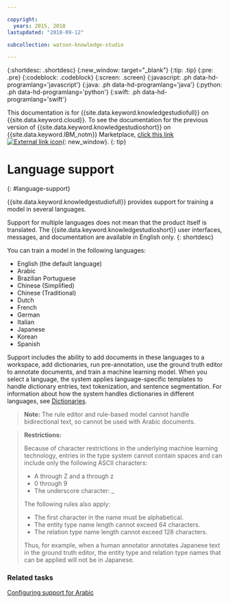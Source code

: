 ```yaml
---

copyright:
  years: 2015, 2018
lastupdated: "2018-09-12"

subcollection: watson-knowledge-studio

---
```


{:shortdesc: .shortdesc}
{:new_window: target="_blank"}
{:tip: .tip}
{:pre: .pre}
{:codeblock: .codeblock}
{:screen: .screen}
{:javascript: .ph data-hd-programlang='javascript'}
{:java: .ph data-hd-programlang='java'}
{:python: .ph data-hd-programlang='python'}
{:swift: .ph data-hd-programlang='swift'}

This documentation is for {{site.data.keyword.knowledgestudiofull}} on {{site.data.keyword.cloud}}. To see the documentation for the previous version of {{site.data.keyword.knowledgestudioshort}} on {{site.data.keyword.IBM_notm}} Marketplace, [click this link ![External link icon](../../icons/launch-glyph.svg "External link icon")](https://{DomainName}/docs/services/knowledge-studio/language-support.html){: new_window}.
{: tip}

# Language support
{: #language-support}

{{site.data.keyword.knowledgestudiofull}} provides support for training a model in several languages.

Support for multiple languages does not mean that the product itself is translated. The {{site.data.keyword.knowledgestudioshort}} user interfaces, messages, and documentation are available in English only.
{: shortdesc}

You can train a model in the following languages:

- English (the default language)
- Arabic
- Brazilian Portuguese
- Chinese (Simplified)
- Chinese (Traditional)
- Dutch
- French
- German
- Italian
- Japanese
- Korean
- Spanish

Support includes the ability to add documents in these languages to a workspace, add dictionaries, run pre-annotation, use the ground truth editor to annotate documents, and train a machine learning model. When you select a language, the system applies language-specific templates to handle dictionary entries, text tokenization, and sentence segmentation. For information about how the system handles dictionaries in different languages, see [Dictionaries](/docs/services/watson-knowledge-studio?topic=watson-knowledge-studio-dictionaries#wks_dictionaries).

> **Note:** The rule editor and rule-based model cannot handle bidirectional text, so cannot be used with Arabic documents.

> **Restrictions:**
>
> Because of character restrictions in the underlying machine learning technology, entries in the type system cannot contain spaces and can include only the following ASCII characters:
>
> - A through Z and a through z
> - 0 through 9
> - The underscore character: _
>
> The following rules also apply:
>
> - The first character in the name must be alphabetical.
> - The entity type name length cannot exceed 64 characters.
> - The relation type name length cannot exceed 128 characters.
>
> Thus, for example, when a human annotator annotates Japanese text in the ground truth editor, the entity type and relation type names that can be applied will not be in Japanese.

### Related tasks

[Configuring support for Arabic](/docs/services/watson-knowledge-studio?topic=watson-knowledge-studio-wks_langsupp_ar)

